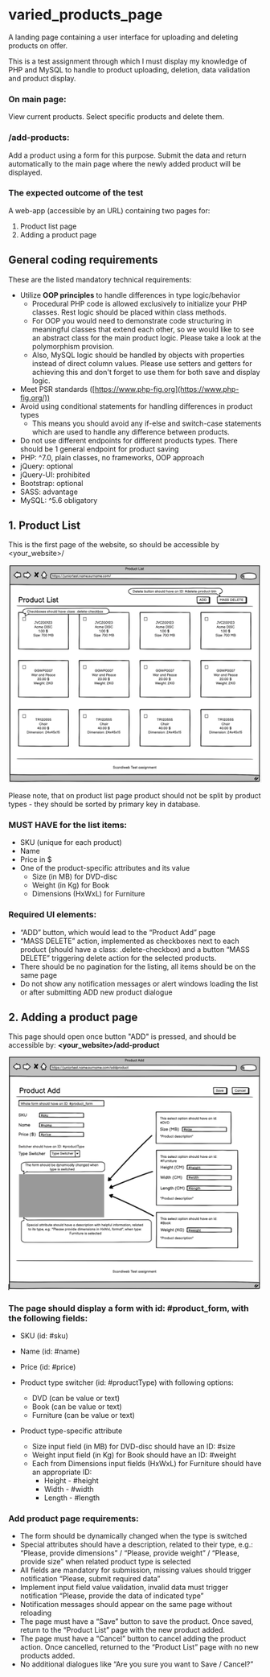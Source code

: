# varied_products_page
A landing page containing a user interface for uploading and deleting products on offer.

This is a test assignment through which I must display my knowledge of PHP and MySQL to handle to product uploading, deletion,
data validation and product display.

### On main page:

View current products. Select specific products and delete them. 

### /add-products:

Add a product using a form for this purpose. Submit the data and return automatically to the main page where the newly added product will be displayed.


### The expected outcome of the test
A web-app (accessible by an URL) containing two pages for:

1. Product list page
2. Adding a product page

## General coding requirements

These are the listed mandatory technical requirements:

- Utilize **OOP principles** to handle differences in type logic/behavior
    - Procedural PHP code is allowed exclusively to initialize your PHP classes. Rest logic should be placed within class methods.
    - For OOP you would need to demonstrate code structuring in meaningful classes that extend each other, so we would like to see an abstract class for the main product logic. Please take a look at the polymorphism provision.
    - Also, MySQL logic should be handled by objects with properties instead of direct column values. Please use setters and getters for achieving this and don't forget to use them for both save and display logic.
- Meet PSR standards ([https://www.php-fig.org](https://www.php-fig.org/))
- Avoid using conditional statements for handling differences in product types
    - This means you should avoid any if-else and switch-case statements which are used to handle any difference between products.
- Do not use different endpoints for different products types. There should be 1 general endpoint for product saving
- PHP: ^7.0, plain classes, no frameworks, OOP approach
- jQuery: optional
- jQuery-UI: prohibited
- Bootstrap: optional
- SASS: advantage
- MySQL: ^5.6 obligatory

## 1. Product List

This is the first page of the website, so should be accessible by <your_website>/

![Homepage illustrative example](/assets/homepage.png)

Please note, that on product list page product should not be split by product types - they should be sorted by primary key in database.

### MUST HAVE for the list items:

- SKU (unique for each product)
- Name
- Price in $
- One of the product-specific attributes and its value
    - Size (in MB) for DVD-disc
    - Weight (in Kg) for Book
    - Dimensions (HxWxL) for Furniture

### Required UI elements:

- “ADD” button, which would lead to the “Product Add” page
- “MASS DELETE” action, implemented as checkboxes next to each product (should have a class: .delete-checkbox) and a button “MASS DELETE” triggering delete action for the selected products.
- There should be no pagination for the listing, all items should be on the same page
- Do not show any notification messages or alert windows loading the list or after submitting ADD new product dialogue


## 2. Adding a product page

This page should open once button "ADD" is pressed, and should be accessible by: **<your_website>/add-product**

![Illustrative example of for adding product page](/assets/add-prod.png)

### The page should display a form with id: #product_form, with the following fields:

- SKU (id: #sku)
- Name (id: #name)
- Price (id: #price)

- Product type switcher (id: #productType) with following options:
    - DVD (can be value or text)
    - Book (can be value or text)
    - Furniture (can be value or text)

- Product type-specific attribute
    - Size input field (in MB) for DVD-disc should have an ID: #size
    - Weight input field (in Kg) for Book should have an ID: #weight
    - Each from Dimensions input fields (HxWxL) for Furniture should have an appropriate ID:
        - Height - #height
        - Width - #width
        - Length - #length
        
### **Add product page requirements:**

- The form should be dynamically changed when the type is switched
- Special attributes should have a description, related to their type, e.g.: “Please, provide dimensions” / “Please, provide weight” / “Please, provide size” when related product type is selected
- All fields are mandatory for submission, missing values should trigger notification “Please, submit required data”
- Implement input field value validation, invalid data must trigger notification “Please, provide the data of indicated type”
- Notification messages should appear on the same page without reloading
- The page must have a “Save” button to save the product. Once saved, return to the “Product List” page with the new product added.
- The page must have a “Cancel” button to cancel adding the product action. Once cancelled, returned to the “Product List” page with no new products added.
- No additional dialogues like “Are you sure you want to Save / Cancel?”
